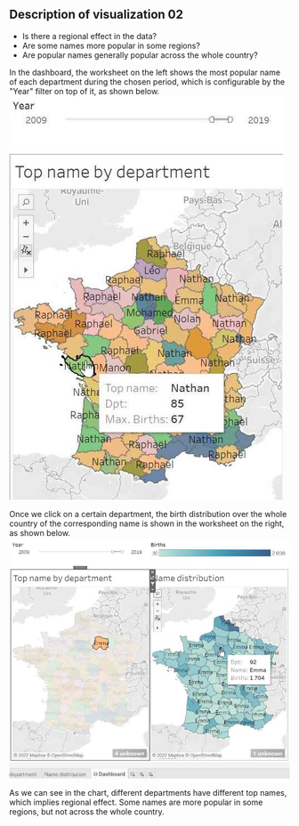 ## Description of visualization 02

* Is there a regional effect in the data? 
* Are some names more popular in some regions? 
* Are popular names generally popular across the whole country?

In the dashboard, the worksheet on the left shows the most popular name of each department during the chosen period, which is configurable by the "Year" filter on top of it, as shown below. \
![Alt text](Visualization2_1.JPG?raw=true "Title")

Once we click on a certain department, the birth distribution over the whole country of the corresponding name is shown in the worksheet on the right, as shown below.
![Alt text](Visualization2_2.JPG?raw=true "Title")

As we can see in the chart, different departments have different top names, which implies regional effect. Some names are more popular in some regions, but not across the whole country.

